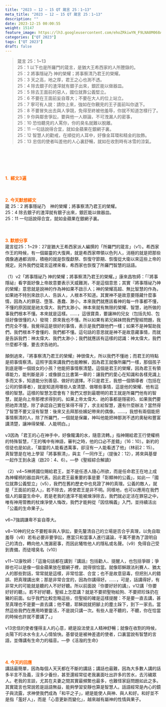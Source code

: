 ```yaml
---
title: "2023 – 12 – 15 QT 箴言 25：1~13"
meta_title: "2023 – 12 – 15 QT 箴言 25：1~13"
description: ""
date: 2023-12-15 00:00:55
weight: 15147
feature_image: https://lh3.googleusercontent.com/ehoZRkiwYN_F9LNA8M068AYxt73EavCZno-PD1cJRuf5BbSkQVUWr3gNEbt5kSs28Pb_Elg17kSrtf9ybWvojWoMV6I4tPM3vGRGDq6GkKkPdL2Gut4QAIw4-uykKUAtNiKgQKntvsU=w800
categories: ["QT 2023"]
tags: ["QT 2023"]
draft: false
---
```


<blockquote>箴言 25：1~13<br />
25：1 以下也是所羅門的箴言，是猶大王希西家的人所謄錄的。<br />
25：2 將事隱祕乃 神的榮耀；將事察清乃君王的榮耀。<br />
25：3 天之高，地之厚，君王之心也測不透。<br />
25：4 除去銀子的渣滓就有銀子出來，銀匠能以做器皿。<br />
25：5 除去王面前的惡人，國位就靠公義堅立。<br />
25：6 不要在王面前妄自尊大；不要在大人的位上站立。<br />
25：7 寧可有人說：請你上來，強如在你覲見的王子面前叫你退下。<br />
25：8 不要冒失出去與人爭競，免得至終被他羞辱，你就不知道怎樣行了。<br />
25：9 你與鄰舍爭訟，要與他一人辯論，不可洩漏人的密事，<br />
25：10 恐怕聽見的人罵你，你的臭名就難以脫離。<br />
25：11 一句話說得合宜，就如金蘋果在銀網子裏。<br />
25：12 智慧人的勸戒，在順從的人耳中，好像金耳環和精金的妝飾。<br />
25：13 忠信的使者叫差他的人心裏舒暢，就如在收割時有冰雪的涼氣。</blockquote><br />
&nbsp;<br />
<br />
&nbsp;<br />
<br />
<span style="color: #ff6600;"><strong>1.  經文3遍</strong></span><br />
<br />
&nbsp;<br />
<br />
<span style="color: #ff6600;"><strong>2. 今天默想經文<br />
</strong></span>箴 25：2 將事隱祕乃　神的榮耀；將事察清乃君王的榮耀。<br />
25：4 除去銀子的渣滓就有銀子出來，銀匠能以做器皿。<br />
25：11 一句話說得合宜，就如金蘋果在銀網子裏。<br />
<br />
&nbsp;<br />
<br />
<strong><span style="color: #ff6600;">3. 默想分享<br />
</span></strong>箴言從25：1~29：27是猶大王希西家派人編撰的「所羅門的箴言」（v1）。希西家作王的時候，有一個屬靈的大復興，就是希西家帶領以色列人，消極的就是把那些偶像通通都消除，積極的就是恢復獻祭、恢復守節期、恢復從大衛以來這些上帝的規定。另外我們從箴言這裡來看，希西家也恢復了所羅門智慧的話語。<br />
<br />
（1）v2「將事隱祕乃 神的榮耀；將事察清乃君王的榮耀。」康來昌牧師：「『將事隱祕』看字面好像上帝故意要表示天威難測，不是這個意思；其實『將事隱祕乃神的榮耀』意思就是說神的作為神如果不啟示人；神的榮耀高超、無比智慧的作為，如果祂不特別來啟示人、告訴人，人根本不知道。其實神不是故意要隱藏什麼事情，因為人的罪惡、墮落、愚蠢、渺小，本來我們就應該看神的每一件事都不懂，不懂的原因就是祂太偉大、我們太渺小。神本來就有無限的榮耀、智慧，祂所做的事我們根本不懂。本來就是這樣。……，這很寶貴，要讓神的兒女（包括先知、包括好像很懂的人）發現：原來我也不懂。所以如果有弟兄姊妹問我們聖經問題，我們完全不懂，我覺得這是很好的事情，表示是我們跟他們一樣；如果不是神幫助我們，我們根本不會懂的、我們都不懂。這句話的意思就是神不是故意藏事情，而就是告訴我們：神太偉大、我們太渺小；我們就應該有這樣的認識：神太偉大，我們什麼都不懂，要去求告祂的。<br />
<br />
顛倒過來，『將事察清乃君王的榮耀』神很偉大，所以我們不懂祂；而君王的特點是把事情察清。這照字面來講我們也能瞭解，因為君王就像所羅門一樣，那個孩子到底是哪一個妓女的小孩？他能把事情察清楚。這個是君王的榮耀，因為君王有領導能力，能判斷是非；或像腓立比書第一章的：讓我們的愛心在知識和各樣見識上多而又多，知道能分別善惡、做好的選擇。不只是君王，我想一個領導者（包括在公司的領導者），就是知道用哪些人查清楚、做哪些事情，這是他的榮耀、他有這樣的智慧。這樣的智慧怎麼會有？我們又想到最聰明的君王就是所羅門他有的智慧，就是向上帝那裡求得到的。如果上帝太偉大、祂的事都是隱密的、如果我們要把祂弄清楚，除了承認自己實在笨得不得了，求主給智慧，還有什麼辦法？當然得了智慧不要又沒有智慧：後來又去拜那些嬪妃帶來的偶像。……，我想有兩個能把事情察清的人，除了所羅門，一個就是保羅，神叫他能把神那測不透的奧秘和豐富講清楚，讓神得榮耀、人能明白。」<br />
<br />
v3因為「君王的心在神手中，好像隴溝的水，隨意流轉。」指神賜給君王行使權柄的特殊智慧，「王的嘴中有神語，審判之時，他的口必不差錯」（16：10）。新約的信徒也是如此，「屬靈的人能看透萬事，卻沒有一人能看透了他」（林前2：15）。真智慧是在地上學習「將事察清」，與主「一同作王」（提後2：12），將來與基督一起作王到永遠（啟20：4、6）。—參《聖經綜合解讀》<br />
<br />
（2）v4~5神將國位賜給君王，並不是任憑人隨心所欲，而是任命君王在地上成為神權柄的器皿與代表。因此君王最重要的事是要「彰顯神的公義」，如此—「國位就靠公義堅立」（v5），我們在舊約歷史中也見證了神的真理。公義的敵人，就是「王面前的惡人」，若不除去，將使君王是非不明。同樣地，也可以應用在我們個人的屬靈生命中，若是老我的渣滓不能被煉淨除去，我們就必定活在罪惡之中，唯有神用管教的杖煉淨使人悔改，我們才能夠從「因信稱義」入門，並持續活出「公義的生命果子」。<br />
<br />
v6~7強調謙卑不妄自尊大。<br />
<br />
v8~10神的兒女不要輕率與人爭訟，要先釐清自己的立場是否合乎真理，以免自取羞辱（v8）若有必要非要爭訟，應當只和當事人進行議論，千萬不要為了證明自己的清白，轉向他人洩漏密事，而因此犧牲他人的隱私或名聲。（v9）免得自己受到責備，而徒增臭名（v10）<br />
<br />
v11~12康牧師：「這幾句話都在講到『講話』包括勸人、提醒人，也包括爭辯；爭辯也可以是像一個金蘋果放在銀網子裡，說得很恰當。就像耶穌跟法利賽人、猶太人的那些對話，常常就是這樣，非常恰當、合宜；也不是故意惡毒，但把別人的錯誤、把真理講出來；那是非常合宜的，因為你講得好。……，可是，話講得好，有非常大的可能就是聽的人不好好聽。所以前面說『你要好好的講』，v12講『你要好好的聽』。若不好好聽，聖經上怎麼講？就是不要把聖物給狗、不要把珍珠扔在豬的前面。似乎我們比較忽略這些，但聖經的確是這樣提醒：不是要一直去講，甚至真理也不是要一直去講；他不聽，耶穌說就把腳上的塵土跺下，到下一家去。當然這些我們在應用時要靈活，不是說只講一次。有些人是不聽的，不聽，你在恰當的時候也許就不要講了。」<br />
<br />
v13忠信的使者懂得主人的心意，總是設法使主人精神舒暢；就像在收割的時候，炎陽下的冰水令主人心情愉快。基督徒是被神差遣的使者，口裏當說有智慧的言語，並傳講有生命力的福音。—參《活潑的生命》<br />
<br />
&nbsp;<br />
<br />
<strong style="font-size: inherit;"><span style="color: #ff6600;">4. 今天的回應<br />
</span></strong>講話最簡單，因為每個人天天都在不斷的講話；講話也最難，因為大多數人講的話多半言不及義，沒多少養份，甚至還經常從老我裏面吐出許多的苦水，去污穢眾人。老我的言談，尤其在夫妻之間其實最頻繁也最多，也難怪家庭問題如此之多。其實箴言也常說若是話語無益，能夠學習安靜也算是智慧人。話語經常是內心的鏡子與流露，求神使我們成為「和平之子」，總是能使人與神、與人和好。和好並不是指「濫好人」，而是「心意更新而變化」，越來越有屬神的性情與果子。<br />
<br />
&nbsp;<br />
<br />
<audio style="display: none;" controls="controls"></audio><br />
<br />
<audio style="display: none;" controls="controls"></audio><br />
<br />
<audio style="display: none;" controls="controls"></audio><br />
<br />
<audio style="display: none;" controls="controls"></audio><br />
<br />
<audio style="display: none;" controls="controls"></audio>
        